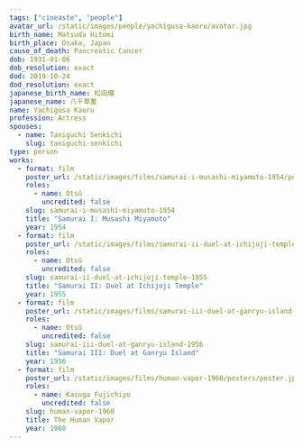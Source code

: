```yaml
---
tags: ["cineaste", "people"]
avatar_url: /static/images/people/yachigusa-kaoru/avatar.jpg
birth_name: Matsuda Hitomi
birth_place: Osaka, Japan
cause_of_death: Pancreatic Cancer
dob: 1931-01-06
dob_resolution: exact
dod: 2019-10-24
dod_resolution: exact
japanese_birth_name: 松田瞳
japanese_name: 八千草薫
name: Yachigusa Kaoru
profession: Actress
spouses:
  - name: Taniguchi Senkichi
    slug: taniguchi-senkichi
type: person
works:
  - format: film
    poster_url: /static/images/films/samurai-i-musashi-miyamoto-1954/posters/poster.jpg
    roles:
      - name: Otsû
        uncredited: false
    slug: samurai-i-musashi-miyamoto-1954
    title: "Samurai I: Musashi Miyamoto"
    year: 1954
  - format: film
    poster_url: /static/images/films/samurai-ii-duel-at-ichijoji-temple-1955/posters/poster.jpg
    roles:
      - name: Otsû
        uncredited: false
    slug: samurai-ii-duel-at-ichijoji-temple-1955
    title: "Samurai II: Duel at Ichijoji Temple"
    year: 1955
  - format: film
    poster_url: /static/images/films/samurai-iii-duel-at-ganryu-island-1956/posters/poster.jpg
    roles:
      - name: Otsû
        uncredited: false
    slug: samurai-iii-duel-at-ganryu-island-1956
    title: "Samurai III: Duel at Ganryu Island"
    year: 1956
  - format: film
    poster_url: /static/images/films/human-vapor-1960/posters/poster.jpg
    roles:
      - name: Kasuga Fujichiyo
        uncredited: false
    slug: human-vapor-1960
    title: The Human Vapor
    year: 1960
---
```

